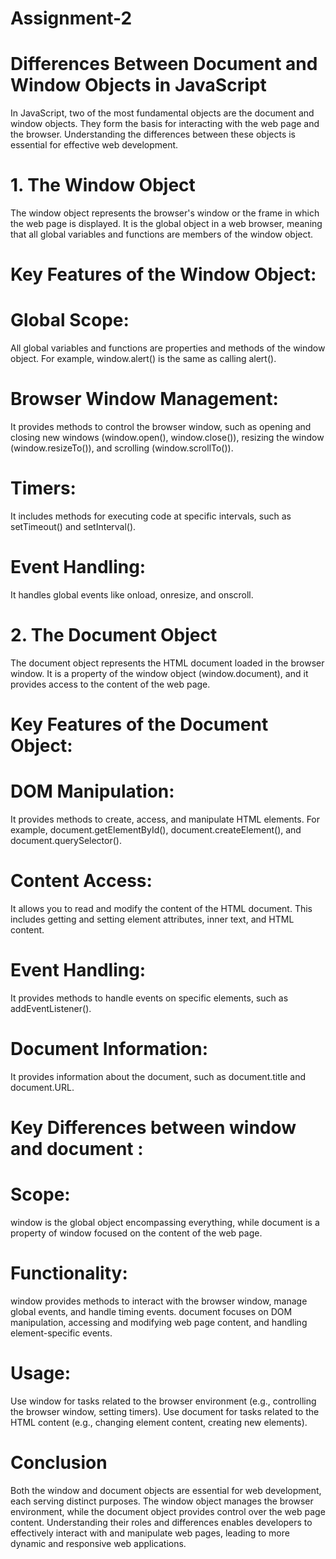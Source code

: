 # Assignment-2


# Differences Between Document and Window Objects in JavaScript


In JavaScript, two of the most fundamental objects are the document and window objects. They form the basis for interacting with the web page and the browser. Understanding the differences between these objects is essential for effective web development.

# 1. The Window Object
The window object represents the browser's window or the frame in which the web page is displayed. It is the global object in a web browser, meaning that all global variables and functions are members of the window object.

# Key Features of the Window Object:

# Global Scope: 
All global variables and functions are properties and methods of the window object. For example, window.alert() is the same as calling alert().

# Browser Window Management: 
It provides methods to control the browser window, such as opening and closing new windows (window.open(), window.close()), resizing the window (window.resizeTo()), and scrolling (window.scrollTo()).

# Timers:
It includes methods for executing code at specific intervals, such as setTimeout() and setInterval().

# Event Handling:
It handles global events like onload, onresize, and onscroll.



# 2. The Document Object
The document object represents the HTML document loaded in the browser window. It is a property of the window object (window.document), and it provides access to the content of the web page.

# Key Features of the Document Object:

# DOM Manipulation: 
It provides methods to create, access, and manipulate HTML elements. For example, document.getElementById(), document.createElement(), and document.querySelector().

# Content Access:
It allows you to read and modify the content of the HTML document. This includes getting and setting element attributes, inner text, and HTML content.

# Event Handling:
It provides methods to handle events on specific elements, such as addEventListener().

# Document Information:
It provides information about the document, such as document.title and document.URL.


# Key Differences between window and document :

# Scope: 
window is the global object encompassing everything, while document is a property of window focused on the content of the web page.

# Functionality:
window provides methods to interact with the browser window, manage global events, and handle timing events. document focuses on DOM manipulation, accessing and modifying web page content, and handling element-specific events.

# Usage:
Use window for tasks related to the browser environment (e.g., controlling the browser window, setting timers). Use document for tasks related to the HTML content (e.g., changing element content, creating new elements).



# Conclusion
Both the window and document objects are essential for web development, each serving distinct purposes. The window object manages the browser environment, while the document object provides control over the web page content. Understanding their roles and differences enables developers to effectively interact with and manipulate web pages, leading to more dynamic and responsive web applications.
